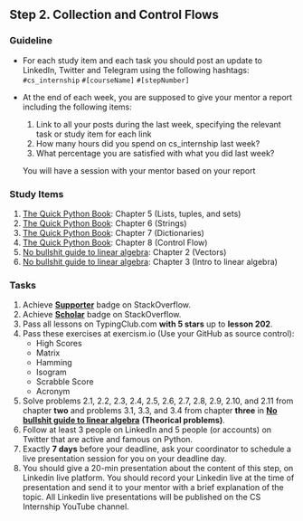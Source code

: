 ## Step 2. Collection and Control Flows

### Guideline

- For each study item and each task you should post an update to LinkedIn, Twitter and Telegram using the following hashtags:
`#cs_internship`
`#[courseName]`
`#[stepNumber]`

- At the end of each week, you are supposed to give your mentor a report including the following items:
  1. Link to all your posts during the last week, specifying the relevant task or study item for each link
  2. How many hours did you spend on cs_internship last week?
  3. What percentage you are satisfied with what you did last week?
  
  You will have a session with your mentor based on your report


### Study Items

  1. [The Quick Python Book](README.md): Chapter 5 (Lists, tuples, and sets)
  2. [The Quick Python Book](README.md): Chapter 6 (Strings)
  3. [The Quick Python Book](README.md): Chapter 7 (Dictionaries)
  4. [The Quick Python Book](README.md): Chapter 8 (Control Flow)
  5. [No bullshit guide to linear algebra](README.md): Chapter 2 (Vectors)
  6. [No bullshit guide to linear algebra](README.md): Chapter 3 (Intro to linear algebra)
  
  
### Tasks

  1. Achieve [**Supporter**](https://stackoverflow.com/help/badges/6/supporter) badge on StackOverflow.
  2. Achieve [**Scholar**](https://stackoverflow.com/help/badges/10/scholar) badge on StackOverflow.
  3. Pass all lessons on TypingClub.com **with 5 stars** up to **lesson 202**.
  4. Pass these exercises at exercism.io (Use your GitHub as source control):  
      - High Scores
      - Matrix
      - Hamming 
      - Isogram
      - Scrabble Score
      - Acronym  
  5. Solve problems 2.1, 2.2, 2.3, 2.4, 2.5, 2.6, 2.7, 2.8, 2.9, 2.10, and 2.11 from chapter **two** and problems 3.1, 3.3, and 3.4 from chapter **three** in **[No bullshit guide to linear algebra](README.md)** **(Theorical problems)**.
  6. Follow at least 3 people on LinkedIn and 5 people (or accounts) on Twitter that are active and famous on Python.
  7. Exactly **7 days** before your deadline, ask your coordinator to schedule a live presentation session for you on your deadline day.
  8. You should give a 20-min presentation about the content of this step, on Linkedin live platform. You should record your Linkedin live at the time of presentation and send it to your mentor with a brief explanation of the topic. All Linkedin live presentations will be published on the CS Internship YouTube channel.
